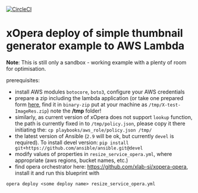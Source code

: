[![CircleCI](https://circleci.com/gh/naesheim/tosca-blueprint-aws-lambda.svg?style=svg)](https://circleci.com/gh/naesheim/tosca-blueprint-aws-lambda)

# xOpera deploy of simple thumbnail generator example to AWS Lambda

**Note**: This is still only a sandbox - working example with a plenty of room for optimisation. 

prerequisites:
* install AWS modules `botocore`, `boto3`, configure your AWS credentials
* prepare a zip including the lambda application (or take one prepared form [here](https://github.com/radon-h2020/FaaS-thumbnail-generator-python), find it in `binary-zip` put at your machine as `/tmp/X-test-ImageRes.zip`) note the **/tmp** folder!
* similarly, as current version of xOpera does not support `lookup` function, the path is currently fixed in to `/tmp/policy.json`, please copy it there initiating the:
	 `cp playbooks/aws_role/policy.json /tmp/`
* the latest version of Ansible (`2.9` will be ok, but currently `devel` is required). To install devel version: ```pip install git+https://github.com/ansible/ansible.git@devel```
* modify values of properties in `resize_service_opera.yml`, where appropriate (aws regions, bucket names, etc.)
* find opera orchestrator here: https://github.com/xlab-si/xopera-opera, install it and run this blueprint with

`opera deploy <some deploy name> resize_service_opera.yml`
